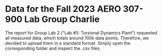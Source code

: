 # Data for the Fall 2023 AERO 307-900 Lab Group Charlie
The report for Group Lab 2 ("Lab #5: Torsional Dynamics Plant") requested all measured data, which totals around 100k data points. Therefore, we decided to upload them in a standard format. Simply open the corresponding folder and inspect the .csv files.
